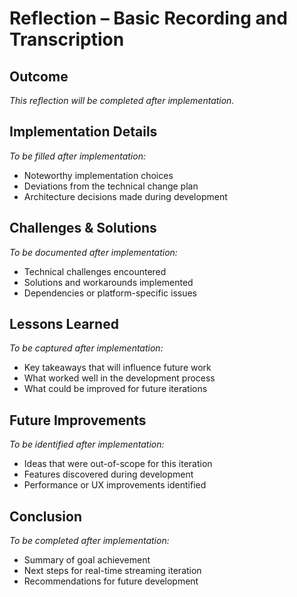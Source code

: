 # Reflection – Basic Recording and Transcription

## Outcome
*This reflection will be completed after implementation.*

## Implementation Details
*To be filled after implementation:*
- Noteworthy implementation choices
- Deviations from the technical change plan
- Architecture decisions made during development

## Challenges & Solutions
*To be documented after implementation:*
- Technical challenges encountered
- Solutions and workarounds implemented
- Dependencies or platform-specific issues

## Lessons Learned
*To be captured after implementation:*
- Key takeaways that will influence future work
- What worked well in the development process
- What could be improved for future iterations

## Future Improvements
*To be identified after implementation:*
- Ideas that were out-of-scope for this iteration
- Features discovered during development
- Performance or UX improvements identified

## Conclusion
*To be completed after implementation:*
- Summary of goal achievement
- Next steps for real-time streaming iteration
- Recommendations for future development
